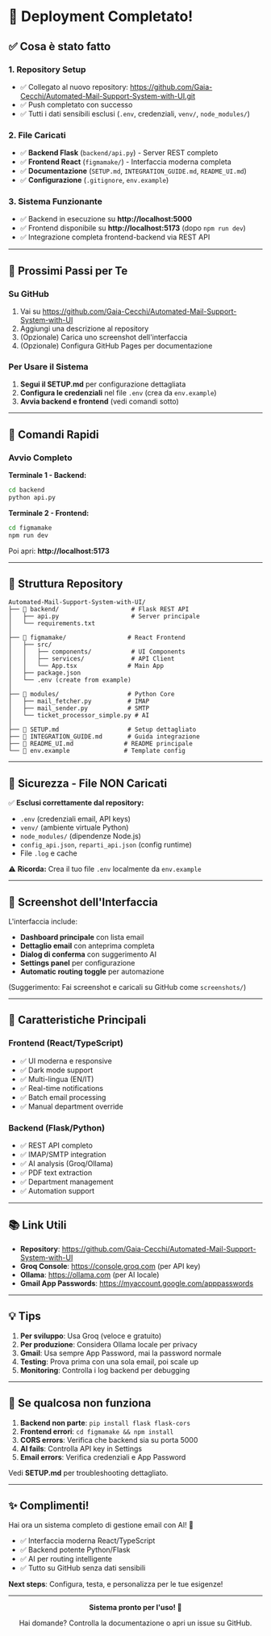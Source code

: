 # 🎉 Deployment Completato!

## ✅ Cosa è stato fatto

### 1. **Repository Setup**
- ✅ Collegato al nuovo repository: https://github.com/Gaia-Cecchi/Automated-Mail-Support-System-with-UI.git
- ✅ Push completato con successo
- ✅ Tutti i dati sensibili esclusi (`.env`, credenziali, `venv/`, `node_modules/`)

### 2. **File Caricati**
- ✅ **Backend Flask** (`backend/api.py`) - Server REST completo
- ✅ **Frontend React** (`figmamake/`) - Interfaccia moderna completa
- ✅ **Documentazione** (`SETUP.md`, `INTEGRATION_GUIDE.md`, `README_UI.md`)
- ✅ **Configurazione** (`.gitignore`, `env.example`)

### 3. **Sistema Funzionante**
- ✅ Backend in esecuzione su **http://localhost:5000**
- ✅ Frontend disponibile su **http://localhost:5173** (dopo `npm run dev`)
- ✅ Integrazione completa frontend-backend via REST API

---

## 📝 Prossimi Passi per Te

### Su GitHub
1. Vai su https://github.com/Gaia-Cecchi/Automated-Mail-Support-System-with-UI
2. Aggiungi una descrizione al repository
3. (Opzionale) Carica uno screenshot dell'interfaccia
4. (Opzionale) Configura GitHub Pages per documentazione

### Per Usare il Sistema
1. **Segui il SETUP.md** per configurazione dettagliata
2. **Configura le credenziali** nel file `.env` (crea da `env.example`)
3. **Avvia backend e frontend** (vedi comandi sotto)

---

## 🚀 Comandi Rapidi

### Avvio Completo

**Terminale 1 - Backend:**
```bash
cd backend
python api.py
```

**Terminale 2 - Frontend:**
```bash
cd figmamake
npm run dev
```

Poi apri: **http://localhost:5173**

---

## 📂 Struttura Repository

```
Automated-Mail-Support-System-with-UI/
├── 📁 backend/                    # Flask REST API
│   ├── api.py                    # Server principale
│   └── requirements.txt
│
├── 📁 figmamake/                 # React Frontend
│   ├── src/
│   │   ├── components/           # UI Components
│   │   ├── services/             # API Client
│   │   └── App.tsx              # Main App
│   ├── package.json
│   └── .env (create from example)
│
├── 📁 modules/                   # Python Core
│   ├── mail_fetcher.py          # IMAP
│   ├── mail_sender.py           # SMTP
│   └── ticket_processor_simple.py # AI
│
├── 📄 SETUP.md                   # Setup dettagliato
├── 📄 INTEGRATION_GUIDE.md       # Guida integrazione
├── 📄 README_UI.md              # README principale
└── 📄 env.example               # Template config
```

---

## 🔐 Sicurezza - File NON Caricati

✅ **Esclusi correttamente dal repository:**
- `.env` (credenziali email, API keys)
- `venv/` (ambiente virtuale Python)
- `node_modules/` (dipendenze Node.js)
- `config_api.json`, `reparti_api.json` (config runtime)
- File `.log` e cache

⚠️ **Ricorda:** Crea il tuo file `.env` localmente da `env.example`

---

## 📸 Screenshot dell'Interfaccia

L'interfaccia include:
- **Dashboard principale** con lista email
- **Dettaglio email** con anteprima completa
- **Dialog di conferma** con suggerimento AI
- **Settings panel** per configurazione
- **Automatic routing toggle** per automazione

(Suggerimento: Fai screenshot e caricali su GitHub come `screenshots/`)

---

## 🎯 Caratteristiche Principali

### Frontend (React/TypeScript)
- ✅ UI moderna e responsive
- ✅ Dark mode support
- ✅ Multi-lingua (EN/IT)
- ✅ Real-time notifications
- ✅ Batch email processing
- ✅ Manual department override

### Backend (Flask/Python)
- ✅ REST API completo
- ✅ IMAP/SMTP integration
- ✅ AI analysis (Groq/Ollama)
- ✅ PDF text extraction
- ✅ Department management
- ✅ Automation support

---

## 📚 Link Utili

- **Repository**: https://github.com/Gaia-Cecchi/Automated-Mail-Support-System-with-UI
- **Groq Console**: https://console.groq.com (per API key)
- **Ollama**: https://ollama.com (per AI locale)
- **Gmail App Passwords**: https://myaccount.google.com/apppasswords

---

## 💡 Tips

1. **Per sviluppo**: Usa Groq (veloce e gratuito)
2. **Per produzione**: Considera Ollama locale per privacy
3. **Gmail**: Usa sempre App Password, mai la password normale
4. **Testing**: Prova prima con una sola email, poi scale up
5. **Monitoring**: Controlla i log backend per debugging

---

## 🐛 Se qualcosa non funziona

1. **Backend non parte**: `pip install flask flask-cors`
2. **Frontend errori**: `cd figmamake && npm install`
3. **CORS errors**: Verifica che backend sia su porta 5000
4. **AI fails**: Controlla API key in Settings
5. **Email errors**: Verifica credenziali e App Password

Vedi **SETUP.md** per troubleshooting dettagliato.

---

## ✨ Complimenti!

Hai ora un sistema completo di gestione email con AI! 🎉

- ✅ Interfaccia moderna React/TypeScript
- ✅ Backend potente Python/Flask
- ✅ AI per routing intelligente
- ✅ Tutto su GitHub senza dati sensibili

**Next steps**: Configura, testa, e personalizza per le tue esigenze!

---

<div align="center">

**Sistema pronto per l'uso! 🚀**

Hai domande? Controlla la documentazione o apri un issue su GitHub.

</div>
